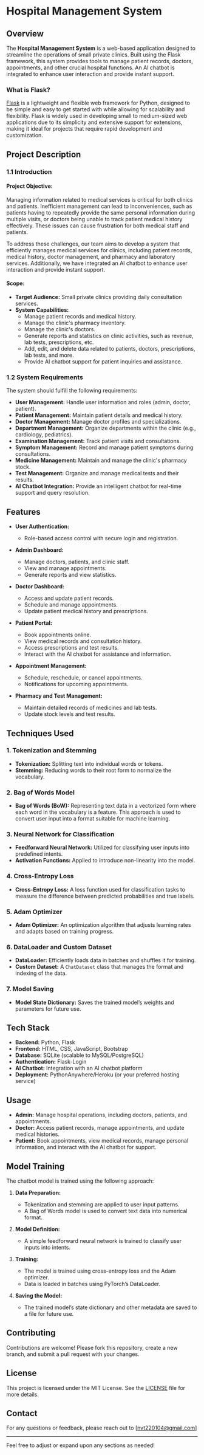 # Hospital Management System

## Overview

The **Hospital Management System** is a web-based application designed to streamline the operations of small private clinics. Built using the Flask framework, this system provides tools to manage patient records, doctors, appointments, and other crucial hospital functions. An AI chatbot is integrated to enhance user interaction and provide instant support.

### What is Flask?

[Flask](https://flask.palletsprojects.com/) is a lightweight and flexible web framework for Python, designed to be simple and easy to get started with while allowing for scalability and flexibility. Flask is widely used in developing small to medium-sized web applications due to its simplicity and extensive support for extensions, making it ideal for projects that require rapid development and customization.

## Project Description

### 1.1 Introduction

#### Project Objective:
Managing information related to medical services is critical for both clinics and patients. Inefficient management can lead to inconveniences, such as patients having to repeatedly provide the same personal information during multiple visits, or doctors being unable to track patient medical history effectively. These issues can cause frustration for both medical staff and patients.

To address these challenges, our team aims to develop a system that efficiently manages medical services for clinics, including patient records, medical history, doctor management, and pharmacy and laboratory services. Additionally, we have integrated an AI chatbot to enhance user interaction and provide instant support.

#### Scope:
- **Target Audience:** Small private clinics providing daily consultation services.
- **System Capabilities:**
  - Manage patient records and medical history.
  - Manage the clinic's pharmacy inventory.
  - Manage the clinic's doctors.
  - Generate reports and statistics on clinic activities, such as revenue, lab tests, prescriptions, etc.
  - Add, edit, and delete data related to patients, doctors, prescriptions, lab tests, and more.
  - Provide AI chatbot support for patient inquiries and assistance.

### 1.2 System Requirements

The system should fulfill the following requirements:
- **User Management:** Handle user information and roles (admin, doctor, patient).
- **Patient Management:** Maintain patient details and medical history.
- **Doctor Management:** Manage doctor profiles and specializations.
- **Department Management:** Organize departments within the clinic (e.g., cardiology, pediatrics).
- **Examination Management:** Track patient visits and consultations.
- **Symptom Management:** Record and manage patient symptoms during consultations.
- **Medicine Management:** Maintain and manage the clinic's pharmacy stock.
- **Test Management:** Organize and manage medical tests and their results.
- **AI Chatbot Integration:** Provide an intelligent chatbot for real-time support and query resolution.

## Features

- **User Authentication:**
  - Role-based access control with secure login and registration.
  
- **Admin Dashboard:**
  - Manage doctors, patients, and clinic staff.
  - View and manage appointments.
  - Generate reports and view statistics.
  
- **Doctor Dashboard:**
  - Access and update patient records.
  - Schedule and manage appointments.
  - Update patient medical history and prescriptions.
  
- **Patient Portal:**
  - Book appointments online.
  - View medical records and consultation history.
  - Access prescriptions and test results.
  - Interact with the AI chatbot for assistance and information.
  
- **Appointment Management:**
  - Schedule, reschedule, or cancel appointments.
  - Notifications for upcoming appointments.
  
- **Pharmacy and Test Management:**
  - Maintain detailed records of medicines and lab tests.
  - Update stock levels and test results.

## Techniques Used

### 1. **Tokenization and Stemming**
   - **Tokenization:** Splitting text into individual words or tokens.
   - **Stemming:** Reducing words to their root form to normalize the vocabulary.

### 2. **Bag of Words Model**
   - **Bag of Words (BoW):** Representing text data in a vectorized form where each word in the vocabulary is a feature. This approach is used to convert user input into a format suitable for machine learning.

### 3. **Neural Network for Classification**
   - **Feedforward Neural Network:** Utilized for classifying user inputs into predefined intents.
   - **Activation Functions:** Applied to introduce non-linearity into the model.

### 4. **Cross-Entropy Loss**
   - **Cross-Entropy Loss:** A loss function used for classification tasks to measure the difference between predicted probabilities and true labels.

### 5. **Adam Optimizer**
   - **Adam Optimizer:** An optimization algorithm that adjusts learning rates and adapts based on training progress.

### 6. **DataLoader and Custom Dataset**
   - **DataLoader:** Efficiently loads data in batches and shuffles it for training.
   - **Custom Dataset:** A `ChatDataset` class that manages the format and indexing of the data.

### 7. **Model Saving**
   - **Model State Dictionary:** Saves the trained model’s weights and parameters for future use.

## Tech Stack

- **Backend:** Python, Flask
- **Frontend:** HTML, CSS, JavaScript, Bootstrap
- **Database:** SQLite (scalable to MySQL/PostgreSQL)
- **Authentication:** Flask-Login
- **AI Chatbot:** Integration with an AI chatbot platform
- **Deployment:** PythonAnywhere/Heroku (or your preferred hosting service)

## Usage

- **Admin:** Manage hospital operations, including doctors, patients, and appointments.
- **Doctor:** Access patient records, manage appointments, and update medical histories.
- **Patient:** Book appointments, view medical records, manage personal information, and interact with the AI chatbot for support.

## Model Training

The chatbot model is trained using the following approach:

1. **Data Preparation:**
   - Tokenization and stemming are applied to user input patterns.
   - A Bag of Words model is used to convert text data into numerical format.
   
2. **Model Definition:**
   - A simple feedforward neural network is trained to classify user inputs into intents.
   
3. **Training:**
   - The model is trained using cross-entropy loss and the Adam optimizer.
   - Data is loaded in batches using PyTorch’s DataLoader.

4. **Saving the Model:**
   - The trained model’s state dictionary and other metadata are saved to a file for future use.

## Contributing

Contributions are welcome! Please fork this repository, create a new branch, and submit a pull request with your changes.

## License

This project is licensed under the MIT License. See the [LICENSE](LICENSE) file for more details.

## Contact

For any questions or feedback, please reach out to [nvt220104@gmail.com]

---

Feel free to adjust or expand upon any sections as needed!
